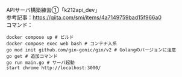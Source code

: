 APIサーバ構築練習①「k212api_dev」  
参考記事：https://qiita.com/smi/items/4a7149759bad15f966a0  
コマンド：  
```
docker compose up # ビルド
docker compose exec web bash # コンテナ入系
go mod init github.com/gin-gonic/gin/v2 # Golangのバージョンに注意
go get # 追加コマンド
go run main.go # サーバ起動
start chrome http://localhost:3000/
```
<!--
cd "C:\Users\tatsu_hira_s\Documents\My Repository\myportfolio_k\k_212api_dev\go"
docker compose up -d; docker compose exec web bash; start chrome http://localhost:3000/
go mod init github.com/gin-gonic/gin/v2 && go get && go run main.go
-->